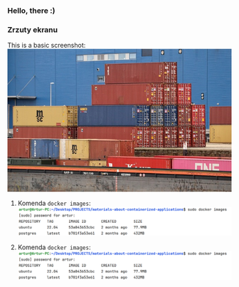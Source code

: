 ### Hello, there :)

### Zrzuty ekranu
This is a basic screenshot:  
![obrazek](images/docker.jpg)

1. Komenda `docker images`: 
![01](images/01.png)

2. Komenda `docker images`: 
![02](images/01.png)
